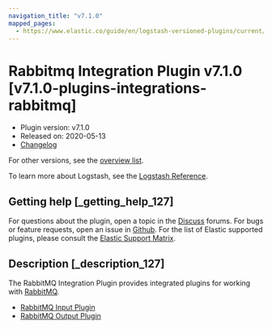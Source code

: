 ```yaml
---
navigation_title: "v7.1.0"
mapped_pages:
  - https://www.elastic.co/guide/en/logstash-versioned-plugins/current/v7.1.0-plugins-integrations-rabbitmq.html
---
```


# Rabbitmq Integration Plugin v7.1.0 [v7.1.0-plugins-integrations-rabbitmq]

* Plugin version: v7.1.0
* Released on: 2020-05-13
* [Changelog](https://github.com/logstash-plugins/logstash-integration-rabbitmq/blob/v7.1.0/CHANGELOG.md)

For other versions, see the [overview list](integration-rabbitmq-index.md).

To learn more about Logstash, see the [Logstash Reference](https://www.elastic.co/guide/en/logstash/current/index.html).

## Getting help [_getting_help_127]

For questions about the plugin, open a topic in the [Discuss](http://discuss.elastic.co) forums. For bugs or feature requests, open an issue in [Github](https://github.com/logstash-plugins/logstash-integration-rabbitmq). For the list of Elastic supported plugins, please consult the [Elastic Support Matrix](https://www.elastic.co/support/matrix#matrix_logstash_plugins).

## Description [_description_127]

The RabbitMQ Integration Plugin provides integrated plugins for working with [RabbitMQ](http://www.rabbitmq.com/).

* [RabbitMQ Input Plugin](https://www.elastic.co/guide/en/logstash/current/plugins-inputs-rabbitmq.html)
* [RabbitMQ Output Plugin](https://www.elastic.co/guide/en/logstash/current/plugins-outputs-rabbitmq.html)
